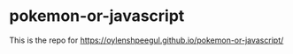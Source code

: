# pokemon-or-javascript

This is the repo for https://oylenshpeegul.github.io/pokemon-or-javascript/
